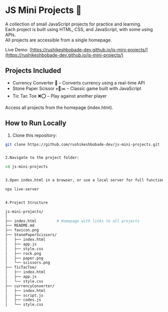 # JS Mini Projects 🚀

A collection of small JavaScript projects for practice and learning.  
Each project is built using HTML, CSS, and JavaScript, with some using APIs.  
All projects are accessible from a single homepage.

Live Demo: [https://rushikeshbobade-dev.github.io/js-mini-projects/](https://rushikeshbobade-dev.github.io/js-mini-projects/)

## Projects Included

- Currency Converter 💱 – Converts currency using a real-time API  
- Stone Paper Scissor ✊📄✂️ – Classic game built with JavaScript  
- Tic Tac Toe ❌⭕ – Play against another player  

Access all projects from the homepage (index.html).

## How to Run Locally

1. Clone this repository:

```bash
git clone https://github.com/rushikeshbobade-dev/js-mini-projects.git


2.Navigate to the project folder:

cd js-mini-projects


3.Open index.html in a browser, or use a local server for full functionality:

npx live-server


4.Project Structure

js-mini-projects/
│
├── index.html         # Homepage with links to all projects
├── README.md
├── favicon.png
├── StonePaperScissors/
│   ├── index.html
│   ├── app.js
│   ├── style.css
│   ├── rock.png
│   ├── paper.png
│   └── scissors.png
├── TicTacToe/
│   ├── index.html
│   ├── app.js
│   └── style.css
├── currencyConverter/
│   ├── index.html
│   ├── script.js
│   ├── codes.js
│   └── style.css
